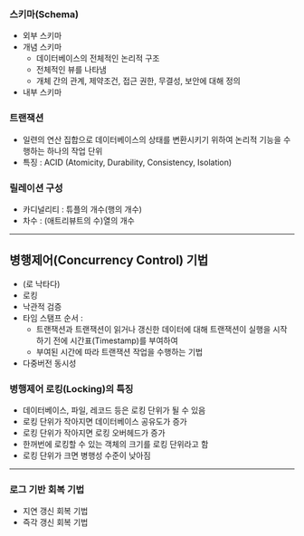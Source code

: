 ### 스키마(Schema)
* 외부 스키마
* 개념 스키마
  * 데이터베이스의 전체적인 논리적 구조
  * 전체적인 뷰를 나타냄
  * 개체 간의 관계, 제약조건, 접근 권한, 무결성, 보안에 대해 정의
* 내부 스키마

### 트랜잭션
* 일련의 연산 집합으로 데이터베이스의 상태를 변환시키기 위하여 논리적 기능을 수행하는 하나의 작업 단위
* 특징 : ACID (Atomicity, Durability, Consistency, Isolation)

### 릴레이션 구성
* 카디널리티 : 튜플의 개수(행의 개수)
* 차수 : (애트리뷰트의 수)열의 개수

---
## 병행제어(Concurrency Control) 기법
* (로 낙타다)
* 로킹 
* 낙관적 검증
* 타임 스탬프 순서 : 
  * 트랜잭션과 트랜잭션이 읽거나 갱신한 데이터에 대해 트랜잭션이 실행을 시작하기 전에 시간표(Timestamp)를 부여하여
  * 부여된 시간에 따라 트랜잭션 작업을 수행하는 기법
* 다중버전 동시성

### 병행제어 로킹(Locking)의 특징
* 데이터베이스, 파일, 레코드 등은 로킹 단위가 될 수 있음
* 로킹 단위가 작아지면 데이터베이스 공유도가 증가
* 로킹 단위가 작아지면 로킹 오버헤드가 증가
* 한꺼번에 로킹할 수 있는 객체의 크기를 로킹 단위라고 함
* 로킹 단위가 크면 병행성 수준이 낮아짐

---
### 로그 기반 회복 기법
* 지연 갱신 회복 기법
* 즉각 갱신 회복 기법

